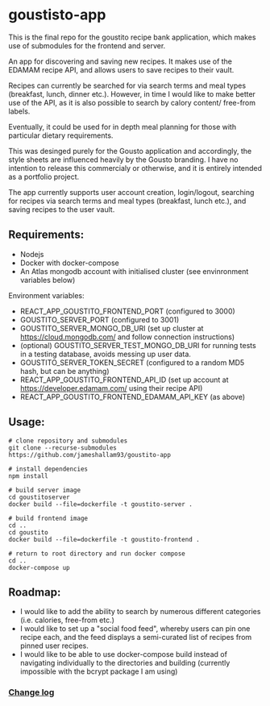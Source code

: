 # goustisto-app

This is the final repo for the goustito recipe bank application, which makes use of submodules for the frontend and server.

An app for discovering and saving new recipes. It makes use of the EDAMAM recipe API, and allows users to save recipes to their vault.

Recipes can currently be searched for via search terms and meal types (breakfast, lunch, dinner etc.). However, in time I would like to make better use of the API, as it is also possible to search by calory content/ free-from labels.

Eventually, it could be used for in depth meal planning for those with particular dietary requirements.

This was desinged purely for the Gousto application and accordingly, the style sheets are influenced heavily by the Gousto branding. I have no intention to release this commercialy or otherwise, and it is entirely intended as a portfolio project.

The app currently supports user account creation, login/logout, searching for recipes via search terms and meal types (breakfast, lunch etc.), and saving recipes to the user vault.

## Requirements:

* Nodejs
* Docker with docker-compose
* An Atlas mongodb account with initialised cluster (see envinronment variables below)

Environment variables:
* REACT_APP_GOUSTITO_FRONTEND_PORT (configured to 3000)
* GOUSTITO_SERVER_PORT (configured to 3001)
* GOUSTITO_SERVER_MONGO_DB_URI (set up cluster at https://cloud.mongodb.com/ and follow connection instructions)
* (optional) GOUSTITO_SERVER_TEST_MONGO_DB_URI for running tests in a testing database, avoids messing up user data.
* GOUSTITO_SERVER_TOKEN_SECRET (configured to a random MD5 hash, but can be anything)
* REACT_APP_GOUSTITO_FRONTEND_API_ID (set up account at https://developer.edamam.com/ using their recipe API)
* REACT_APP_GOUSTITO_FRONTEND_EDAMAM_API_KEY (as above)

## Usage:

```
# clone repository and submodules
git clone --recurse-submodules https://github.com/jameshallam93/goustito-app

# install dependencies
npm install

# build server image
cd goustitoserver
docker build --file=dockerfile -t goustito-server .

# build frontend image
cd ..
cd goustito
docker build --file=dockerfile -t goustito-frontend .

# return to root directory and run docker compose
cd ..
docker-compose up
```

## Roadmap:

* I would like to add the ability to search by numerous different categories (i.e. calories, free-from etc.)
* I would like to set up a "social food feed", whereby users can pin one recipe each, and the feed displays a semi-curated list of recipes from pinned user recipes.
* I would like to be able to use docker-compose build instead of navigating individually to the directories and building (currently impossible with the bcrypt package I am using)

### [Change log](https://github.com/jameshallam93/goustito/blob/76b133ea55b9a22c865929c9b47948c6ee5366f6/ChangeLog.md)



